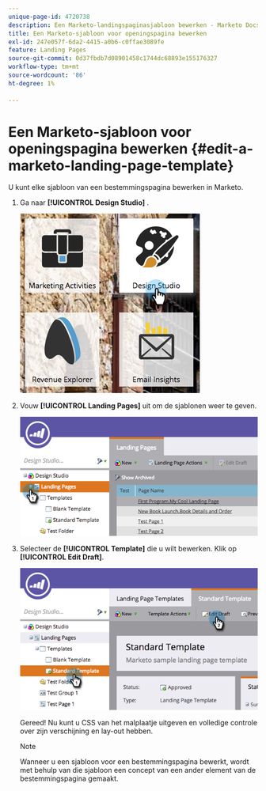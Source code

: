 ```yaml
---
unique-page-id: 4720738
description: Een Marketo-landingspaginasjabloon bewerken - Marketo Docs - Productdocumentatie
title: Een Marketo-sjabloon voor openingspagina bewerken
exl-id: 247e057f-6da2-4415-a0b6-c0ffae3089fe
feature: Landing Pages
source-git-commit: 0d37fbdb7d08901458c1744dc68893e155176327
workflow-type: tm+mt
source-wordcount: '86'
ht-degree: 1%

---
```


# Een Marketo-sjabloon voor openingspagina bewerken {#edit-a-marketo-landing-page-template}

U kunt elke sjabloon van een bestemmingspagina bewerken in Marketo.

1. Ga naar **[!UICONTROL Design Studio]** .

   ![](assets/designstudio.png)

1. Vouw **[!UICONTROL Landing Pages]** uit om de sjablonen weer te geven.

   ![](assets/image2015-5-21-12-3a40-3a3.png)

1. Selecteer de **[!UICONTROL Template]** die u wilt bewerken. Klik op **[!UICONTROL Edit Draft]**.

   ![](assets/image2015-5-21-12-3a37-3a54.png)

   Gereed! Nu kunt u CSS van het malplaatje uitgeven en volledige controle over zijn verschijning en lay-out hebben.

   >[!NOTE]
   >
   >Wanneer u een sjabloon voor een bestemmingspagina bewerkt, wordt met behulp van die sjabloon een concept van een ander element van de bestemmingspagina gemaakt.

